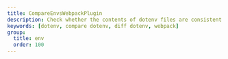 ```yaml
---
title: CompareEnvsWebpackPlugin
description: Check whether the contents of dotenv files are consistent.
keywords: [dotenv, compare dotenv, diff dotenv, webpack]
group:
  title: env
  order: 100
---
```


<embed-project src="@dumlj/compare-envs-webpack-plugin"></embed-project>
